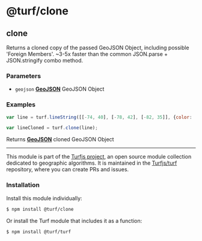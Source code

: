 # @turf/clone

<!-- Generated by documentation.js. Update this documentation by updating the source code. -->

## clone

Returns a cloned copy of the passed GeoJSON Object, including possible 'Foreign Members'.
\~3-5x faster than the common JSON.parse + JSON.stringify combo method.

### Parameters

*   `geojson` **[GeoJSON][1]** GeoJSON Object

### Examples

```javascript
var line = turf.lineString([[-74, 40], [-78, 42], [-82, 35]], {color: 'red'});

var lineCloned = turf.clone(line);
```

Returns **[GeoJSON][1]** cloned GeoJSON Object

[1]: https://tools.ietf.org/html/rfc7946#section-3

<!-- This file is automatically generated. Please don't edit it directly:
if you find an error, edit the source file (likely index.js), and re-run
./scripts/generate-readmes in the turf project. -->

---

This module is part of the [Turfjs project](http://turfjs.org/), an open source
module collection dedicated to geographic algorithms. It is maintained in the
[Turfjs/turf](https://github.com/Turfjs/turf) repository, where you can create
PRs and issues.

### Installation

Install this module individually:

```sh
$ npm install @turf/clone
```

Or install the Turf module that includes it as a function:

```sh
$ npm install @turf/turf
```
